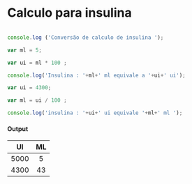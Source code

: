 # Calculo para insulina 




```javascript 

console.log ('Conversão de calculo de insulina ');

var ml = 5;

var ui = ml * 100 ;

console.log('Insulina : '+ml+' ml equivale a '+ui+' ui');

var ui = 4300;

var ml = ui / 100 ;

console.log('insulina : '+ui+' ui equivale '+ml+' ml ');

```

#### Output 

| UI | ML |
|:-:|:-:|
| 5000 | 5 |
| 4300 | 43 |